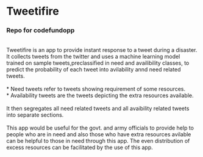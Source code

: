 # Tweetifire
 ### Repo for codefundopp
 <br/>
Tweetifire is an app to provide instant response to a tweet during a disaster. It collects tweets from the twitter and uses a machine learning model trained on sample tweets,preclassified in need and availibility classes, to predict the probability of each tweet into avilability annd need related tweets.<br/><br/>
* Need tweets refer to tweets showing requirement of some resources.<br/>
* Availability tweets are the tweets depicting the extra resources available.<br/><br>It then segregates all need related tweets and all avaibility related tweets into separate sections.
 <br/><br>
 This app would be useful for the govt. and army officials to provide help to people who are in need and also those who have extra resources avilable can be helpful to those in need through this app. The even distribution of excess resources can be facilitated by the use of this app.
